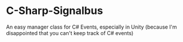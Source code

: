 # C-Sharp-Signalbus
 An easy manager class for C# Events, especially in Unity (because I'm disappointed that you can't keep track of C# events)
